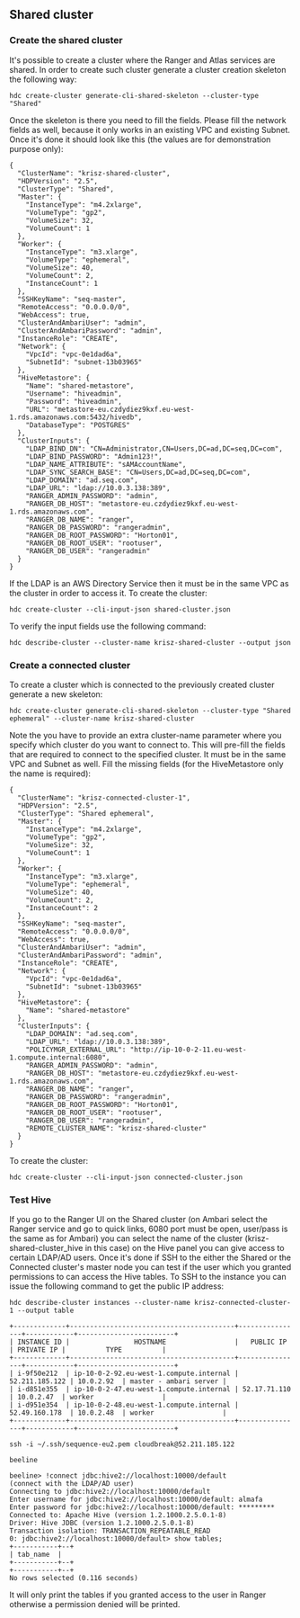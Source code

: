 ## Shared cluster

### Create the shared cluster

It's possible to create a cluster where the Ranger and Atlas services are shared. In order to create such cluster generate
a cluster creation skeleton the following way:
```
hdc create-cluster generate-cli-shared-skeleton --cluster-type "Shared"
```
Once the skeleton is there you need to fill the fields. Please fill the network fields as well, because it only works in 
an existing VPC and existing Subnet. Once it's done it should look like this (the values are for demonstration purpose only):
```
{
  "ClusterName": "krisz-shared-cluster",
  "HDPVersion": "2.5",
  "ClusterType": "Shared",
  "Master": {
    "InstanceType": "m4.2xlarge",
    "VolumeType": "gp2",
    "VolumeSize": 32,
    "VolumeCount": 1
  },
  "Worker": {
    "InstanceType": "m3.xlarge",
    "VolumeType": "ephemeral",
    "VolumeSize": 40,
    "VolumeCount": 2,
    "InstanceCount": 1
  },
  "SSHKeyName": "seq-master",
  "RemoteAccess": "0.0.0.0/0",
  "WebAccess": true,
  "ClusterAndAmbariUser": "admin",
  "ClusterAndAmbariPassword": "admin",
  "InstanceRole": "CREATE",
  "Network": {
    "VpcId": "vpc-0e1dad6a",
    "SubnetId": "subnet-13b03965"
  },
  "HiveMetastore": {
    "Name": "shared-metastore",
    "Username": "hiveadmin",
    "Password": "hiveadmin",
    "URL": "metastore-eu.czdydiez9kxf.eu-west-1.rds.amazonaws.com:5432/hivedb",
    "DatabaseType": "POSTGRES"
  },
  "ClusterInputs": {
    "LDAP_BIND_DN": "CN=Administrator,CN=Users,DC=ad,DC=seq,DC=com",
    "LDAP_BIND_PASSWORD": "Admin123!",
    "LDAP_NAME_ATTRIBUTE": "sAMAccountName",
    "LDAP_SYNC_SEARCH_BASE": "CN=Users,DC=ad,DC=seq,DC=com",
    "LDAP_DOMAIN": "ad.seq.com",
    "LDAP_URL": "ldap://10.0.3.138:389",
    "RANGER_ADMIN_PASSWORD": "admin",
    "RANGER_DB_HOST": "metastore-eu.czdydiez9kxf.eu-west-1.rds.amazonaws.com",
    "RANGER_DB_NAME": "ranger",
    "RANGER_DB_PASSWORD": "rangeradmin",
    "RANGER_DB_ROOT_PASSWORD": "Horton01",
    "RANGER_DB_ROOT_USER": "rootuser",
    "RANGER_DB_USER": "rangeradmin"
  }
}
```
If the LDAP is an AWS Directory Service then it must be in the same VPC as the cluster in order to access it.
To create the cluster:
```
hdc create-cluster --cli-input-json shared-cluster.json
```
To verify the input fields use the following command:
```
hdc describe-cluster --cluster-name krisz-shared-cluster --output json
```

### Create a connected cluster

To create a cluster which is connected to the previously created cluster generate a new skeleton:
```
hdc create-cluster generate-cli-shared-skeleton --cluster-type "Shared ephemeral" --cluster-name krisz-shared-cluster
```
Note the you have to provide an extra cluster-name parameter where you specify which cluster do you want to connect to.
This will pre-fill the fields that are required to connect to the specified cluster. It must be in the same VPC and Subnet as well.
Fill the missing fields (for the HiveMetastore only the name is required):
```
{
  "ClusterName": "krisz-connected-cluster-1",
  "HDPVersion": "2.5",
  "ClusterType": "Shared ephemeral",
  "Master": {
    "InstanceType": "m4.2xlarge",
    "VolumeType": "gp2",
    "VolumeSize": 32,
    "VolumeCount": 1
  },
  "Worker": {
    "InstanceType": "m3.xlarge",
    "VolumeType": "ephemeral",
    "VolumeSize": 40,
    "VolumeCount": 2,
    "InstanceCount": 2
  },
  "SSHKeyName": "seq-master",
  "RemoteAccess": "0.0.0.0/0",
  "WebAccess": true,
  "ClusterAndAmbariUser": "admin",
  "ClusterAndAmbariPassword": "admin",
  "InstanceRole": "CREATE",
  "Network": {
    "VpcId": "vpc-0e1dad6a",
    "SubnetId": "subnet-13b03965"
  },
  "HiveMetastore": {
    "Name": "shared-metastore"
  },
  "ClusterInputs": {
    "LDAP_DOMAIN": "ad.seq.com",
    "LDAP_URL": "ldap://10.0.3.138:389",
    "POLICYMGR_EXTERNAL_URL": "http://ip-10-0-2-11.eu-west-1.compute.internal:6080",
    "RANGER_ADMIN_PASSWORD": "admin",
    "RANGER_DB_HOST": "metastore-eu.czdydiez9kxf.eu-west-1.rds.amazonaws.com",
    "RANGER_DB_NAME": "ranger",
    "RANGER_DB_PASSWORD": "rangeradmin",
    "RANGER_DB_ROOT_PASSWORD": "Horton01",
    "RANGER_DB_ROOT_USER": "rootuser",
    "RANGER_DB_USER": "rangeradmin",
    "REMOTE_CLUSTER_NAME": "krisz-shared-cluster"
  }
}
```
To create the cluster:
```
hdc create-cluster --cli-input-json connected-cluster.json
```

### Test Hive

If you go to the Ranger UI on the Shared cluster (on Ambari select the Ranger service and go to quick links, 6080 port must be open, user/pass is the same as for Ambari)
you can select the name of the cluster (krisz-shared-cluster_hive in this case) on the Hive panel you can give access to certain LDAP/AD users.
Once it's done if SSH to the either the Shared or the Connected cluster's master node you can test if the user which you granted permissions to can
access the Hive tables. To SSH to the instance you can issue the following command to get the public IP address:
```
hdc describe-cluster instances --cluster-name krisz-connected-cluster-1 --output table

+-------------+-----------------------------------------+----------------+------------+------------------------+
| INSTANCE ID |                HOSTNAME                 |   PUBLIC IP    | PRIVATE IP |          TYPE          |
+-------------+-----------------------------------------+----------------+------------+------------------------+
| i-9f50e212  | ip-10-0-2-92.eu-west-1.compute.internal | 52.211.185.122 | 10.0.2.92  | master - ambari server |
| i-d851e355  | ip-10-0-2-47.eu-west-1.compute.internal | 52.17.71.110   | 10.0.2.47  | worker                 |
| i-d951e354  | ip-10-0-2-48.eu-west-1.compute.internal | 52.49.160.178  | 10.0.2.48  | worker                 |
+-------------+-----------------------------------------+----------------+------------+------------------------+

ssh -i ~/.ssh/sequence-eu2.pem cloudbreak@52.211.185.122
```
```
beeline

beeline> !connect jdbc:hive2://localhost:10000/default
(connect with the LDAP/AD user)
Connecting to jdbc:hive2://localhost:10000/default
Enter username for jdbc:hive2://localhost:10000/default: almafa
Enter password for jdbc:hive2://localhost:10000/default: *********
Connected to: Apache Hive (version 1.2.1000.2.5.0.1-8)
Driver: Hive JDBC (version 1.2.1000.2.5.0.1-8)
Transaction isolation: TRANSACTION_REPEATABLE_READ
0: jdbc:hive2://localhost:10000/default> show tables;
+-----------+--+
| tab_name  |
+-----------+--+
+-----------+--+
No rows selected (0.116 seconds)
```
It will only print the tables if you granted access to the user in Ranger otherwise a permission denied will be printed.
